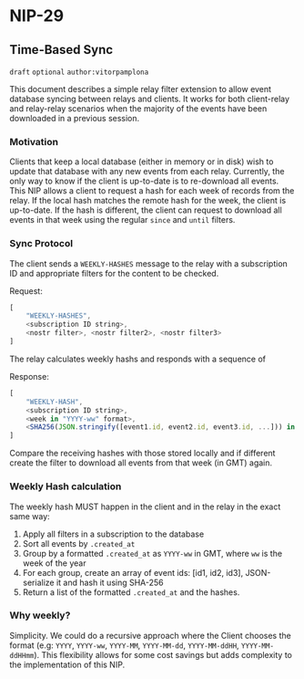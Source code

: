 NIP-29
======

Time-Based Sync
---------------

`draft` `optional` `author:vitorpamplona`

This document describes a simple relay filter extension to allow event database syncing between relays and clients. It works for both client-relay and relay-relay scenarios when the majority of the events have been downloaded in a previous session. 

### Motivation

Clients that keep a local database (either in memory or in disk) wish to update that database with any new events from each relay. Currently, the only way to know if the client is up-to-date is to re-download all events. This NIP allows a client to request a hash for each week of records from the relay. If the local hash matches the remote hash for the week, the client is up-to-date. If the hash is different, the client can request to download all events in that week using the regular `since` and `until` filters. 


### Sync Protocol

The client sends a `WEEKLY-HASHES` message to the relay with a subscription ID and appropriate filters for the content to be checked. 

Request:
```js
[
    "WEEKLY-HASHES",
    <subscription ID string>,
    <nostr filter>, <nostr filter2>, <nostr filter3>
]
```

The relay calculates weekly hashs and responds with a sequence of 

Response:
```js
[
    "WEEKLY-HASH",
    <subscription ID string>,
    <week in "YYYY-ww" format>,
    <SHA256(JSON.stringify([event1.id, event2.id, event3.id, ...])) in hex>
]
```

Compare the receiving hashes with those stored locally and if different create the filter to download all events from that week (in GMT) again. 

### Weekly Hash calculation

The weekly hash MUST happen in the client and in the relay in the exact same way: 

1. Apply all filters in a subscription to the database
2. Sort all events by `.created_at`
3. Group by a formatted `.created_at` as `YYYY-ww` in GMT, where `ww` is the week of the year
4. For each group, create an array of event ids: [id1, id2, id3], JSON-serialize it and hash it using SHA-256
5. Return a list of the formatted `.created_at` and the hashes. 

### Why weekly? 

Simplicity. We could do a recursive approach where the Client chooses the format (e.g: `YYYY`, `YYYY-ww`, `YYYY-MM`, `YYYY-MM-dd`, `YYYY-MM-ddHH`, `YYYY-MM-ddHHmm`). This flexibility allows for some cost savings but adds complexity to the implementation of this NIP. 
